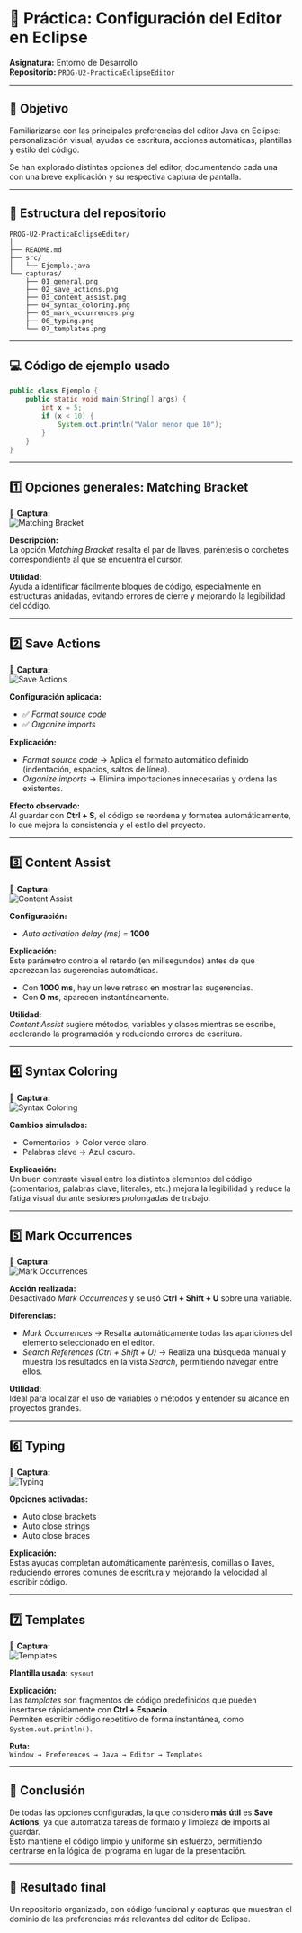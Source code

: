 # 🧩 Práctica: Configuración del Editor en Eclipse
**Asignatura:** Entorno de Desarrollo  
**Repositorio:** `PROG-U2-PracticaEclipseEditor`  

---

## 🎯 Objetivo
Familiarizarse con las principales preferencias del editor Java en Eclipse: personalización visual, ayudas de escritura, acciones automáticas, plantillas y estilo del código.

Se han explorado distintas opciones del editor, documentando cada una con una breve explicación y su respectiva captura de pantalla.

---

## 📁 Estructura del repositorio

```
PROG-U2-PracticaEclipseEditor/
│
├── README.md
├── src/
│   └── Ejemplo.java
└── capturas/
    ├── 01_general.png
    ├── 02_save_actions.png
    ├── 03_content_assist.png
    ├── 04_syntax_coloring.png
    ├── 05_mark_occurrences.png
    ├── 06_typing.png
    └── 07_templates.png
```

---

## 💻 Código de ejemplo usado

```java
public class Ejemplo {
    public static void main(String[] args) {
        int x = 5;
        if (x < 10) {
            System.out.println("Valor menor que 10");
        }
    }
}
```

---

## 1️⃣ Opciones generales: **Matching Bracket**

📸 **Captura:**  
![Matching Bracket](capturas/01_general.png)

**Descripción:**  
La opción *Matching Bracket* resalta el par de llaves, paréntesis o corchetes correspondiente al que se encuentra el cursor.  

**Utilidad:**  
Ayuda a identificar fácilmente bloques de código, especialmente en estructuras anidadas, evitando errores de cierre y mejorando la legibilidad del código.

---

## 2️⃣ Save Actions

📸 **Captura:**  
![Save Actions](capturas/02_save_actions.png)

**Configuración aplicada:**  
- ✅ *Format source code*  
- ✅ *Organize imports*

**Explicación:**  
- *Format source code* → Aplica el formato automático definido (indentación, espacios, saltos de línea).  
- *Organize imports* → Elimina importaciones innecesarias y ordena las existentes.

**Efecto observado:**  
Al guardar con **Ctrl + S**, el código se reordena y formatea automáticamente, lo que mejora la consistencia y el estilo del proyecto.

---

## 3️⃣ Content Assist

📸 **Captura:**  
![Content Assist](capturas/03_content_assist.png)

**Configuración:**  
- *Auto activation delay (ms)* = **1000**

**Explicación:**  
Este parámetro controla el retardo (en milisegundos) antes de que aparezcan las sugerencias automáticas.  
- Con **1000 ms**, hay un leve retraso en mostrar las sugerencias.  
- Con **0 ms**, aparecen instantáneamente.  

**Utilidad:**  
*Content Assist* sugiere métodos, variables y clases mientras se escribe, acelerando la programación y reduciendo errores de escritura.

---

## 4️⃣ Syntax Coloring

📸 **Captura:**  
![Syntax Coloring](capturas/04_syntax_coloring.png)

**Cambios simulados:**  
- Comentarios → Color verde claro.  
- Palabras clave → Azul oscuro.  

**Explicación:**  
Un buen contraste visual entre los distintos elementos del código (comentarios, palabras clave, literales, etc.) mejora la legibilidad y reduce la fatiga visual durante sesiones prolongadas de trabajo.

---

## 5️⃣ Mark Occurrences

📸 **Captura:**  
![Mark Occurrences](capturas/05_mark_occurrences.png)

**Acción realizada:**  
Desactivado *Mark Occurrences* y se usó **Ctrl + Shift + U** sobre una variable.

**Diferencias:**  
- *Mark Occurrences* → Resalta automáticamente todas las apariciones del elemento seleccionado en el editor.  
- *Search References (Ctrl + Shift + U)* → Realiza una búsqueda manual y muestra los resultados en la vista *Search*, permitiendo navegar entre ellos.

**Utilidad:**  
Ideal para localizar el uso de variables o métodos y entender su alcance en proyectos grandes.

---

## 6️⃣ Typing

📸 **Captura:**  
![Typing](capturas/06_typing.png)

**Opciones activadas:**  
- Auto close brackets  
- Auto close strings  
- Auto close braces  

**Explicación:**  
Estas ayudas completan automáticamente paréntesis, comillas o llaves, reduciendo errores comunes de escritura y mejorando la velocidad al escribir código.

---

## 7️⃣ Templates

📸 **Captura:**  
![Templates](capturas/07_templates.png)

**Plantilla usada:** `sysout`

**Explicación:**  
Las *templates* son fragmentos de código predefinidos que pueden insertarse rápidamente con **Ctrl + Espacio**.  
Permiten escribir código repetitivo de forma instantánea, como `System.out.println()`.  

**Ruta:**  
`Window → Preferences → Java → Editor → Templates`

---

## 🧠 Conclusión

De todas las opciones configuradas, la que considero **más útil** es **Save Actions**, ya que automatiza tareas de formato y limpieza de imports al guardar.  
Esto mantiene el código limpio y uniforme sin esfuerzo, permitiendo centrarse en la lógica del programa en lugar de la presentación.

---

## 📘 Resultado final

Un repositorio organizado, con código funcional y capturas que muestran el dominio de las preferencias más relevantes del editor de Eclipse.
